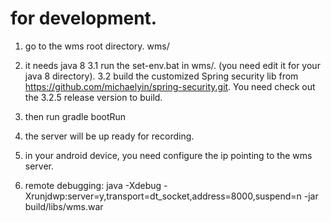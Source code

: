 # for development.
1. go to the wms root directory. wms/

2. it needs java 8
3.1 run the set-env.bat in wms/. (you need edit it for your java 8 directory). 
3.2 build the customized Spring security lib from https://github.com/michaelyin/spring-security.git. You need check out the 3.2.5 release version to build.
4. then run gradle bootRun
5. the server will be up ready for recording.
6. in your android device, you need configure the ip pointing to the wms server.
7. remote debugging: java -Xdebug -Xrunjdwp:server=y,transport=dt_socket,address=8000,suspend=n -jar build/libs/wms.war 